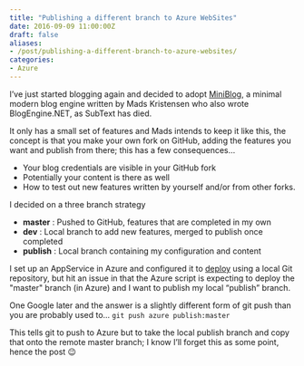 ```yaml
---
title: "Publishing a different branch to Azure WebSites"
date: 2016-09-09 11:00:00Z
draft: false
aliases:
- /post/publishing-a-different-branch-to-azure-websites/
categories:
- Azure
---
```

I’ve just started blogging again and decided to adopt [MiniBlog](https://github.com/madskristensen/MiniBlog), a minimal modern blog engine written by Mads Kristensen who also wrote BlogEngine.NET, as SubText has died.

It only has a small set of features and Mads intends to keep it like this, the concept is that you make your own fork on GitHub, adding the features you want and publish from there; this has a few consequences…

* Your blog credentials are visible in your GitHub fork 
* Potentially your content is there as well 
* How to test out new features written by yourself and/or from other forks.

I decided on a three branch strategy

* **master** : Pushed to GitHub, features that are completed in my own
* **dev** : Local branch to add new features, merged to publish once completed 
* **publish** : Local branch containing my configuration and content

I set up an AppService in Azure and configured it to [deploy](https://azure.microsoft.com/en-gb/documentation/articles/web-sites-deploy/) using a local Git repository, but hit an issue in that the Azure script is expecting to deploy the "master" branch (in Azure) and I want to publish my local “publish” branch.

One Google later and the answer is a slightly different form of git push than you are probably used to... `git push azure publish:master`

This tells git to push to Azure but to take the local publish branch and copy that onto the remote master branch; I know I’ll forget this as some point, hence the post :wink:
